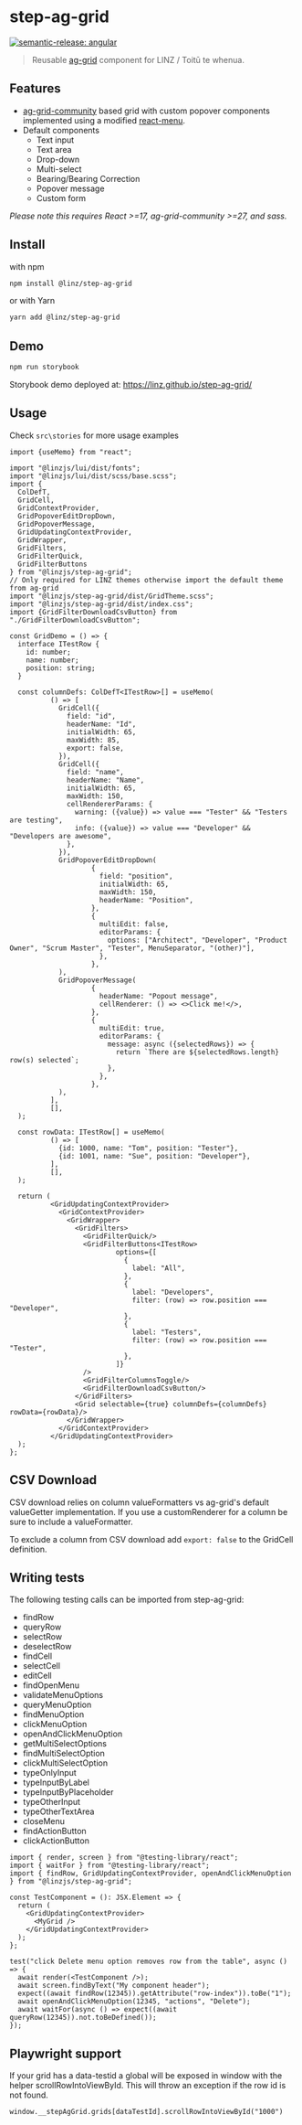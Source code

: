 # step-ag-grid

[![semantic-release: angular](https://img.shields.io/badge/semantic--release-angular-e10079?logo=semantic-release)](https://github.com/semantic-release/semantic-release)

> Reusable [ag-grid](https://www.ag-grid.com/) component for LINZ / Toitū te whenua.

## Features

- [ag-grid-community](https://www.npmjs.com/package/ag-grid-community) based grid with custom popover components
  implemented using a modified [react-menu](https://www.npmjs.com/package/@szhsin/react-menu).
- Default components
  - Text input
  - Text area
  - Drop-down
  - Multi-select
  - Bearing/Bearing Correction
  - Popover message
  - Custom form

_Please note this requires React >=17, ag-grid-community >=27, and sass._

## Install

with npm

```bash
npm install @linz/step-ag-grid
```

or with Yarn

```bash
yarn add @linz/step-ag-grid
```

## Demo

```bash
npm run storybook
```

Storybook demo deployed at: https://linz.github.io/step-ag-grid/

## Usage

Check `src\stories` for more usage examples

```tsx
import {useMemo} from "react";

import "@linzjs/lui/dist/fonts";
import "@linzjs/lui/dist/scss/base.scss";
import {
  ColDefT,
  GridCell,
  GridContextProvider,
  GridPopoverEditDropDown,
  GridPopoverMessage,
  GridUpdatingContextProvider,
  GridWrapper,
  GridFilters,
  GridFilterQuick,
  GridFilterButtons
} from "@linzjs/step-ag-grid";
// Only required for LINZ themes otherwise import the default theme from ag-grid
import "@linzjs/step-ag-grid/dist/GridTheme.scss";
import "@linzjs/step-ag-grid/dist/index.css";
import {GridFilterDownloadCsvButton} from "./GridFilterDownloadCsvButton";

const GridDemo = () => {
  interface ITestRow {
    id: number;
    name: number;
    position: string;
  }

  const columnDefs: ColDefT<ITestRow>[] = useMemo(
          () => [
            GridCell({
              field: "id",
              headerName: "Id",
              initialWidth: 65,
              maxWidth: 85,
              export: false,
            }),
            GridCell({
              field: "name",
              headerName: "Name",
              initialWidth: 65,
              maxWidth: 150,
              cellRendererParams: {
                warning: ({value}) => value === "Tester" && "Testers are testing",
                info: ({value}) => value === "Developer" && "Developers are awesome",
              },
            }),
            GridPopoverEditDropDown(
                    {
                      field: "position",
                      initialWidth: 65,
                      maxWidth: 150,
                      headerName: "Position",
                    },
                    {
                      multiEdit: false,
                      editorParams: {
                        options: ["Architect", "Developer", "Product Owner", "Scrum Master", "Tester", MenuSeparator, "(other)"],
                      },
                    },
            ),
            GridPopoverMessage(
                    {
                      headerName: "Popout message",
                      cellRenderer: () => <>Click me!</>,
                    },
                    {
                      multiEdit: true,
                      editorParams: {
                        message: async ({selectedRows}) => {
                          return `There are ${selectedRows.length} row(s) selected`;
                        },
                      },
                    },
            ),
          ],
          [],
  );

  const rowData: ITestRow[] = useMemo(
          () => [
            {id: 1000, name: "Tom", position: "Tester"},
            {id: 1001, name: "Sue", position: "Developer"},
          ],
          [],
  );

  return (
          <GridUpdatingContextProvider>
            <GridContextProvider>
              <GridWrapper>
                <GridFilters>
                  <GridFilterQuick/>
                  <GridFilterButtons<ITestRow>
                          options={[
                            {
                              label: "All",
                            },
                            {
                              label: "Developers",
                              filter: (row) => row.position === "Developer",
                            },
                            {
                              label: "Testers",
                              filter: (row) => row.position === "Tester",
                            },
                          ]}
                  />
                  <GridFilterColumnsToggle/>
                  <GridFilterDownloadCsvButton/>
                </GridFilters>
                <Grid selectable={true} columnDefs={columnDefs} rowData={rowData}/>
              </GridWrapper>
            </GridContextProvider>
          </GridUpdatingContextProvider>
  );
};
```

## CSV Download
CSV download relies on column valueFormatters vs ag-grid's default valueGetter implementation.
If you use a customRenderer for a column be sure to include a valueFormatter.

To exclude a column from CSV download add ```export: false``` to the GridCell definition.

## Writing tests

The following testing calls can be imported from step-ag-grid:

- findRow
- queryRow
- selectRow
- deselectRow
- findCell
- selectCell
- editCell
- findOpenMenu
- validateMenuOptions
- queryMenuOption
- findMenuOption
- clickMenuOption
- openAndClickMenuOption
- getMultiSelectOptions
- findMultiSelectOption
- clickMultiSelectOption
- typeOnlyInput
- typeInputByLabel
- typeInputByPlaceholder
- typeOtherInput
- typeOtherTextArea
- closeMenu
- findActionButton
- clickActionButton

```tsx
import { render, screen } from "@testing-library/react";
import { waitFor } from "@testing-library/react";
import { findRow, GridUpdatingContextProvider, openAndClickMenuOption } from "@linzjs/step-ag-grid";

const TestComponent = (): JSX.Element => {
  return (
    <GridUpdatingContextProvider>
      <MyGrid />
    </GridUpdatingContextProvider>
  );
};

test("click Delete menu option removes row from the table", async () => {
  await render(<TestComponent />);
  await screen.findByText("My component header");
  expect((await findRow(12345)).getAttribute("row-index")).toBe("1");
  await openAndClickMenuOption(12345, "actions", "Delete");
  await waitFor(async () => expect((await queryRow(12345)).not.toBeDefined());
});
```

## Playwright support

If your grid has a data-testid a global will be exposed in window with the helper scrollRowIntoViewById.
This will throw an exception if the row id is not found.

```tsx
window.__stepAgGrid.grids[dataTestId].scrollRowIntoViewById("1000")
```

